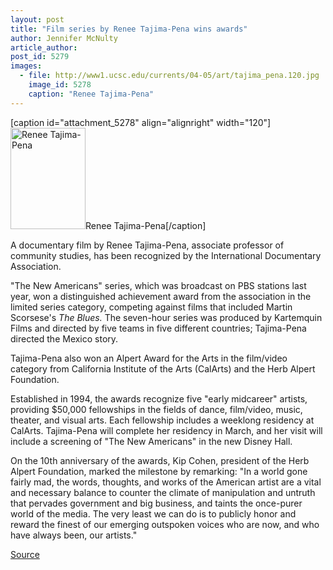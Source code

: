 ```yaml
---
layout: post
title: "Film series by Renee Tajima-Pena wins awards"
author: Jennifer McNulty
article_author: 
post_id: 5279
images:
  - file: http://www1.ucsc.edu/currents/04-05/art/tajima_pena.120.jpg
    image_id: 5278
    caption: "Renee Tajima-Pena"
---
```


[caption id="attachment_5278" align="alignright" width="120"]<a href="http://dev-ucsc-news.pantheonsite.io/wp-content/uploads/2005/01/tajima_pena.120.jpg"><img class="size-full wp-image-5278" src="http://dev-ucsc-news.pantheonsite.io/wp-content/uploads/2005/01/tajima_pena.120.jpg" alt="Renee Tajima-Pena" width="120" height="162" /></a>Renee Tajima-Pena[/caption]
<a name="content" id="content"></a>
<p>
  A documentary film by Renee Tajima-Pena, associate professor of community studies, has been recognized by the International Documentary Association.
</p>
<p>
  "The New Americans" series, which was broadcast on PBS stations last year, won a distinguished achievement award from the association in the limited series category, competing against films that included Martin Scorsese's <i>The Blues.</i> The seven-hour series was produced by Kartemquin Films and directed by five teams in five different countries; Tajima-Pena directed the Mexico story.
</p>
<p>
  Tajima-Pena also won an Alpert Award for the Arts in the film/video category from California Institute of the Arts (CalArts) and the Herb Alpert Foundation.<br>
</p>
<p>
  Established in 1994, the awards recognize five "early midcareer" artists, providing $50,000 fellowships in the fields of dance, film/video, music, theater, and visual arts. Each fellowship includes a weeklong residency at CalArts. Tajima-Pena will complete her residency in March, and her visit will include a screening of "The New Americans" in the new Disney Hall.
</p>
<p>
  On the 10th anniversary of the awards, Kip Cohen, president of the Herb Alpert Foundation, marked the milestone by remarking: "In a world gone fairly mad, the words, thoughts, and works of the American artist are a vital and necessary balance to counter the climate of manipulation and untruth that pervades government and big business, and taints the once-purer world of the media. The very least we can do is to publicly honor and reward the finest of our emerging outspoken voices who are now, and who have always been, our artists."
</p>
<p><a href="http://www1.ucsc.edu/currents/04-05/01-03/awards-tajima.asp" title="Permalink to awards-tajima">Source</a></p>
